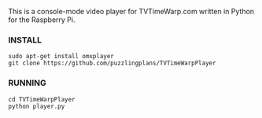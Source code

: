 
This is a console-mode video player for TVTimeWarp.com written in Python for
the Raspberry Pi.

### INSTALL

    sudo apt-get install omxplayer
    git clone https://github.com/puzzlingplans/TVTimeWarpPlayer

### RUNNING

    cd TVTimeWarpPlayer
    python player.py
